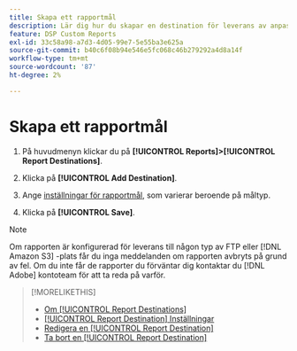 ```yaml
---
title: Skapa ett rapportmål
description: Lär dig hur du skapar en destination för leverans av anpassade rapporter.
feature: DSP Custom Reports
exl-id: 33c58a98-a7d3-4d05-99e7-5e55ba3e625a
source-git-commit: b40c6f08b94e546e5fc068c46b279292a4d8a14f
workflow-type: tm+mt
source-wordcount: '87'
ht-degree: 2%

---
```


# Skapa ett rapportmål

1. På huvudmenyn klickar du på **[!UICONTROL Reports]>[!UICONTROL Report Destinations]**.

1. Klicka på **[!UICONTROL Add Destination]**.

1. Ange [inställningar för rapportmål](/help/dsp/reports/report-destinations/report-destination-settings.md), som varierar beroende på måltyp.

1. Klicka på **[!UICONTROL Save]**.

>[!NOTE]
>
> Om rapporten är konfigurerad för leverans till någon typ av FTP eller [!DNL Amazon S3] -plats får du inga meddelanden om rapporten avbryts på grund av fel. Om du inte får de rapporter du förväntar dig kontaktar du [!DNL Adobe] kontoteam för att ta reda på varför.

>[!MORELIKETHIS]
>
>* [Om [!UICONTROL Report Destinations]](/help/dsp/reports/report-destinations/report-destination-about.md)
>* [[!UICONTROL Report Destination] Inställningar](/help/dsp/reports/report-destinations/report-destination-settings.md)
>* [Redigera en [!UICONTROL Report Destination]](/help/dsp/reports/report-destinations/report-destination-edit.md)
>* [Ta bort en [!UICONTROL Report Destination]](/help/dsp/reports/report-destinations/report-destination-delete.md)

